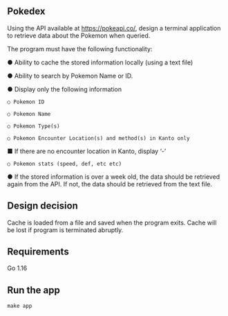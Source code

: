## Pokedex
Using the API available at https://pokeapi.co/, design a terminal application to retrieve data
about the Pokemon when queried.

The program must have the following functionality:

  ● Ability to cache the stored information locally (using a text file)

  ● Ability to search by Pokemon Name or ID.

  ● Display only the following information

    ○ Pokemon ID

    ○ Pokemon Name

    ○ Pokemon Type(s)

    ○ Pokemon Encounter Location(s) and method(s) in Kanto only

  ■ If there are no encounter location in Kanto, display ‘-’

    ○ Pokemon stats (speed, def, etc etc)

  ● If the stored information is over a week old, the data should be retrieved again from the API. If not, the data should be retrieved from the text file.

## Design decision
Cache is loaded from a file and saved when the program exits. Cache will be lost if program is terminated abruptly.

## Requirements
Go 1.16

## Run the app
```
make app
```
